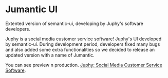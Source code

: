 # Jumantic UI
Extented version of semantic-ui, developing by Juphy's software developers.

Juphy is a social media customer service software! Juphy's UI developed by semantic-ui. During development period, developers fixed many bugs and also added some extra functionalities so we decided to release an updated version with a name of Jumantic.

You can see preview n production. [Juphy: Social Media Customer Service Software](https://juphy.com/).
